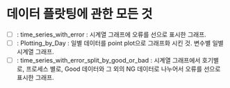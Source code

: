 # 데이터 플랏팅에 관한 모든 것

- [ ] : time_series_with_error : 시계열 그래프에 오류를 선으로 표시한 그래프.
- [ ] : Plotting_by_Day : 일별 데이터를 point plot으로 그래프화 시킨 것. 변수별 일별 시계열 그래프.
- [ ] : time_series_with_error_split_by_good_or_bad : 시계열 그래프에서 호기별로, 프로세스 별로, Good 데이터와 그 외의 NG 데이터로 나누어서 오류를 선으로 표시한 그래프.
